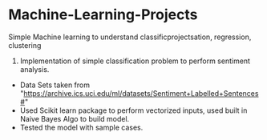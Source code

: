 # Machine-Learning-Projects
Simple Machine learning  to understand classificprojectsation, regression, clustering

1. Implementation of simple classification problem to perform sentiment analysis.
 - Data Sets taken from "https://archive.ics.uci.edu/ml/datasets/Sentiment+Labelled+Sentences#"
 - Used Scikit learn package to perform vectorized inputs, used built in Naive Bayes Algo to build model.
 - Tested the model with sample cases.

